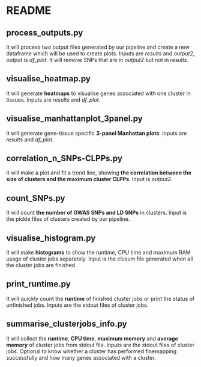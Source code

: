 # README

## process_outputs.py
It will process two output files generated by our pipeline and create a new dataframe which will be used to create plots. Inputs are _results_ and _output2_, output is _df_plot_. It will remove SNPs that are in _output2_ but not in _results_.

## visualise_heatmap.py
It will generate __heatmaps__ to visualise genes associated with one cluster in tissues. Inputs are _results_ and _df_plot_.

## visualise_manhattanplot_3panel.py
It will generate gene-tissue specific __3-panel Manhattan plots__. Inputs are _results_ and _df_plot_.

## correlation_n_SNPs-CLPPs.py
It will make a plot and fit a trend line, showing __the correlation between the size of clusters and the maximum cluster CLPPs__. Input is _output2_.

## count_SNPs.py
It will count __the number of GWAS SNPs and LD SNPs__ in clusters. Input is the pickle files of clusters created by our pipeline.

## visualise_histogram.py
It will make __histograms__ to show the runtime, CPU time and maximum RAM usage of cluster jobs separately. Input is the _clusum_ file generated when all the cluster jobs are finished.

## print_runtime.py
It will quickly count the __runtime__ of finished cluster jobs or print the status of unfinished jobs. Inputs are the stdout files of cluster jobs.

## summarise_clusterjobs_info.py
It will collect the __runtime__, __CPU time__, __maximum memory__ and __average memory__ of cluster jobs from stdout file. Inputs are the stdout files of cluster jobs. Optional to know whether a cluster has performed finemapping successfully and how many genes associated with a cluster.
